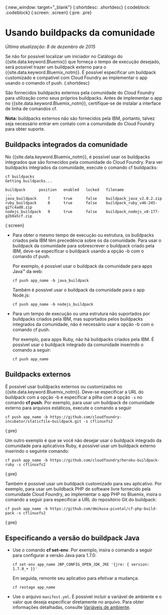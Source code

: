 {:new_window: target="_blank"}
{:shortdesc: .shortdesc}
{:codeblock: .codeblock}
{:screen: .screen}
{:pre: .pre}

# Usando buildpacks da comunidade
*Última atualização: 8 de dezembro de 2015*

Se não for possível localizar um iniciador no Catálogo do {{site.data.keyword.Bluemix}} que forneça o tempo de execução desejado, será possível trazer um buildpack externo para o {{site.data.keyword.Bluemix_notm}}. É possível especificar um buildpack customizado e compatível com Cloud Foundry ao implementar o app usando o comando cf push.
{:shortdesc}

São fornecidos buildpacks externos pela comunidade do Cloud Foundry para
utilização como seus próprios buildpacks. Antes de
implementar o app no {{site.data.keyword.Bluemix_notm}},
certifique-se de instalar a interface de linha de comandos cf.

**Nota:** buildpacks externos não são fornecidos pela IBM, portanto, talvez seja necessário entrar em contato com a comunidade do Cloud Foundry para obter suporte.

## Buildpacks integrados da comunidade

No {{site.data.keyword.Bluemix_notm}},
é possível usar os buildpacks integrados que são fornecidos pela comunidade do
Cloud Foundry. Para ver buildpacks integrados da comunidade, execute o comando cf buildpacks:

```
cf buildpacks
Getting buildpacks...

buildpack      position   enabled   locked   filename
...
java_buildpack     7      true      false    buildpack_java_v2.0.2.zip
ruby_buildpack     8      true      false    buildpack_ruby_v46-245-g2fc4ad8.zip
nodejs_buildpack   9      true      false    buildpack_nodejs_v8-177-g2b0a5cf.zip
```
{:screen}

<ul>

<li>
Para obter o mesmo tempo de execução ou estrutura, os buildpacks criados pela IBM têm precedência sobre os da comunidade. Para usar o buildpack da comunidade para sobrescrever o buildpack criado pela IBM, deve-se especificar o buildpack usando a opção -b com o comando cf push.
<p>Por exemplo, é possível usar o buildpack da comunidade para apps Java™ da web:</p>
<pre class="pre"><code>cf push app_name -b java_buildpack</code></pre>
<p>Também é possível usar o buildpack da comunidade para o app Node.js:</p>
<pre class="pre"><code>cf push app_name -b nodejs_buildpack</code></pre>
</li>

<li>
<p>Para um tempo de execução ou uma estrutura não suportados por buildpacks criados pela IBM, mas suportados pelos buildpacks integrados da comunidade, não é necessário usar a opção -b com o comando cf push.</p><p>Por exemplo, para apps Ruby, não há buildpacks criados pela IBM. É possível
usar o buildpack integrado da comunidade inserindo o comando a seguir:</p>
<pre class="pre"><code>cf push app_name</code></pre>
</li>
</ul>

## Buildpacks externos

É possível usar buildpacks externos ou customizados no {{site.data.keyword.Bluemix_notm}}. Deve-se especificar a URL do buildpack com a opção -b e especificar a pilha com a opção ```-s``` no comando **cf push**. Por exemplo, para usar um buildpack de comunidade externo para arquivos estáticos, execute o comando a seguir

```
cf push app_name -b https://github.com/cloudfoundry-incubator/staticfile-buildpack.git -s cflinuxfs2
```
{:pre}

Um outro
exemplo é que se você não desejar usar o buildpack integrado da comunidade para aplicativos Ruby,
é possível usar um buildpack externo inserindo o seguinte
comando:

```
cf push app_name -b https://github.com/cloudfoundry/heroku-buildpack-ruby -s cflinuxfs2
```
{:pre}

Também é
possível usar um buildpack customizado para seu aplicativo. Por exemplo, para usar um buildback PHP de software livre fornecido pela comunidade Cloud Foundry, ao implementar o app PHP no Bluemix, insira o comando a seguir para especificar a URL do repositório Git do buildpack:

```
cf push app_name -b https://github.com/dmikusa-pivotal/cf-php-build-pack -s cflinuxfs2
```
{:pre}

## Especificando a versão do buildpack Java

<ul>
<li>
Use o comando <strong>cf set-env</strong>. Por exemplo, insira o comando a seguir para configurar a versão Java para 1.7.0:
<pre class="pre"><code>cf set-env app_name JBP_CONFIG_OPEN_JDK_JRE &#39;{jre: { version: 1.7.0_+ }}&#39;</code></pre>
<p>Em seguida,
remonte seu aplicativo para efetivar a mudança:</p>
<pre class="pre"><code>cf restage app_name</code></pre>
</li>
<li>
Use o arquivo <code>manifest.yml</code>. É possível incluir a variável de ambiente
e o valor que deseja especificar diretamente
no arquivo. Para obter informações detalhadas, consulte <a href="https://docs.cloudfoundry.org/devguide/deploy-apps/manifest.html#env-block">Variáveis de ambiente</a>.</li></ul>
  

